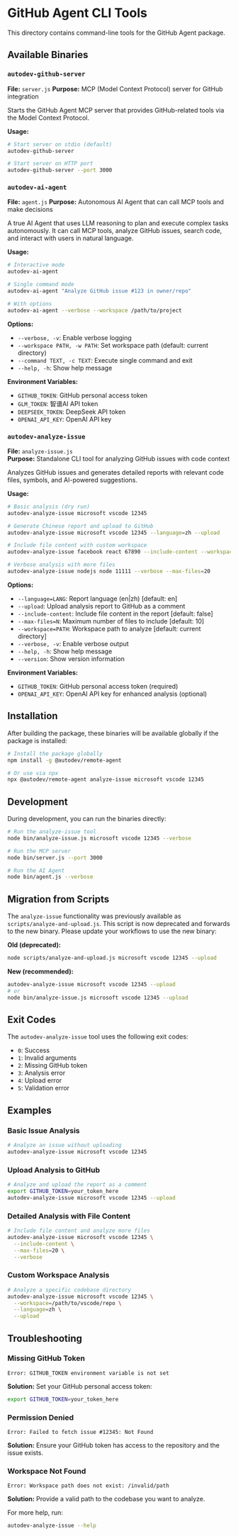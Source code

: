 # GitHub Agent CLI Tools

This directory contains command-line tools for the GitHub Agent package.

## Available Binaries

### `autodev-github-server`
**File:** `server.js`
**Purpose:** MCP (Model Context Protocol) server for GitHub integration

Starts the GitHub Agent MCP server that provides GitHub-related tools via the Model Context Protocol.

**Usage:**
```bash
# Start server on stdio (default)
autodev-github-server

# Start server on HTTP port
autodev-github-server --port 3000
```

### `autodev-ai-agent`
**File:** `agent.js`
**Purpose:** Autonomous AI Agent that can call MCP tools and make decisions

A true AI Agent that uses LLM reasoning to plan and execute complex tasks autonomously. It can call MCP tools, analyze GitHub issues, search code, and interact with users in natural language.

**Usage:**
```bash
# Interactive mode
autodev-ai-agent

# Single command mode
autodev-ai-agent "Analyze GitHub issue #123 in owner/repo"

# With options
autodev-ai-agent --verbose --workspace /path/to/project
```

**Options:**
- `--verbose, -v`: Enable verbose logging
- `--workspace PATH, -w PATH`: Set workspace path (default: current directory)
- `--command TEXT, -c TEXT`: Execute single command and exit
- `--help, -h`: Show help message

**Environment Variables:**
- `GITHUB_TOKEN`: GitHub personal access token
- `GLM_TOKEN`: 智谱AI API token
- `DEEPSEEK_TOKEN`: DeepSeek API token
- `OPENAI_API_KEY`: OpenAI API key

### `autodev-analyze-issue`
**File:** `analyze-issue.js`  
**Purpose:** Standalone CLI tool for analyzing GitHub issues with code context

Analyzes GitHub issues and generates detailed reports with relevant code files, symbols, and AI-powered suggestions.

**Usage:**
```bash
# Basic analysis (dry run)
autodev-analyze-issue microsoft vscode 12345

# Generate Chinese report and upload to GitHub
autodev-analyze-issue microsoft vscode 12345 --language=zh --upload

# Include file content with custom workspace
autodev-analyze-issue facebook react 67890 --include-content --workspace=/path/to/repo

# Verbose analysis with more files
autodev-analyze-issue nodejs node 11111 --verbose --max-files=20
```

**Options:**
- `--language=LANG`: Report language (en|zh) [default: en]
- `--upload`: Upload analysis report to GitHub as a comment
- `--include-content`: Include file content in the report [default: false]
- `--max-files=N`: Maximum number of files to include [default: 10]
- `--workspace=PATH`: Workspace path to analyze [default: current directory]
- `--verbose, -v`: Enable verbose output
- `--help, -h`: Show help message
- `--version`: Show version information

**Environment Variables:**
- `GITHUB_TOKEN`: GitHub personal access token (required)
- `OPENAI_API_KEY`: OpenAI API key for enhanced analysis (optional)

## Installation

After building the package, these binaries will be available globally if the package is installed:

```bash
# Install the package globally
npm install -g @autodev/remote-agent

# Or use via npx
npx @autodev/remote-agent analyze-issue microsoft vscode 12345
```

## Development

During development, you can run the binaries directly:

```bash
# Run the analyze-issue tool
node bin/analyze-issue.js microsoft vscode 12345 --verbose

# Run the MCP server
node bin/server.js --port 3000

# Run the AI Agent
node bin/agent.js --verbose
```

## Migration from Scripts

The `analyze-issue` functionality was previously available as `scripts/analyze-and-upload.js`. This script is now deprecated and forwards to the new binary. Please update your workflows to use the new binary:

**Old (deprecated):**
```bash
node scripts/analyze-and-upload.js microsoft vscode 12345 --upload
```

**New (recommended):**
```bash
autodev-analyze-issue microsoft vscode 12345 --upload
# or
node bin/analyze-issue.js microsoft vscode 12345 --upload
```

## Exit Codes

The `autodev-analyze-issue` tool uses the following exit codes:

- `0`: Success
- `1`: Invalid arguments
- `2`: Missing GitHub token
- `3`: Analysis error
- `4`: Upload error
- `5`: Validation error

## Examples

### Basic Issue Analysis
```bash
# Analyze an issue without uploading
autodev-analyze-issue microsoft vscode 12345
```

### Upload Analysis to GitHub
```bash
# Analyze and upload the report as a comment
export GITHUB_TOKEN=your_token_here
autodev-analyze-issue microsoft vscode 12345 --upload
```

### Detailed Analysis with File Content
```bash
# Include file content and analyze more files
autodev-analyze-issue microsoft vscode 12345 \
  --include-content \
  --max-files=20 \
  --verbose
```

### Custom Workspace Analysis
```bash
# Analyze a specific codebase directory
autodev-analyze-issue microsoft vscode 12345 \
  --workspace=/path/to/vscode/repo \
  --language=zh \
  --upload
```

## Troubleshooting

### Missing GitHub Token
```
Error: GITHUB_TOKEN environment variable is not set
```
**Solution:** Set your GitHub personal access token:
```bash
export GITHUB_TOKEN=your_token_here
```

### Permission Denied
```
Error: Failed to fetch issue #12345: Not Found
```
**Solution:** Ensure your GitHub token has access to the repository and the issue exists.

### Workspace Not Found
```
Error: Workspace path does not exist: /invalid/path
```
**Solution:** Provide a valid path to the codebase you want to analyze.

For more help, run:
```bash
autodev-analyze-issue --help
```
